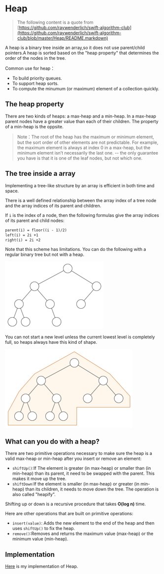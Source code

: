 # Heap

> The following content is a quote from [https://github.com/raywenderlich/swift-algorithm-club](https://github.com/raywenderlich/swift-algorithm-club/blob/master/Heap/README.markdown)

A heap is a binary tree inside an array,so it does not use parent/child pointers.A heap is sorted based on the "heap property" that determines the order of the nodes in the tree.

Common use for heap：

*   To build priority queues.
*   To support heap sorts.
*   To compute the minumum (or maximum) element of a collection quickly.

## The heap property

There are two kinds of heaps: a max-heap and a min-heap. In a max-heap parent nodes have a greater value than each of their children. The property of a min-heap is the oppsite.

> Note：The root of the heap has the maximum or minimum element, but the sort order of other elements are not predictable. For example, the maximum element is always at index 0 in a max-heap, but the minimum element isn’t necessarily the last one. -- the only guarantee you have is that it is one of the leaf nodes, but not which one.

## The tree inside a array

Implementing a tree-like structure by an array is efficient in both time and space.

There is a well defined relationship between the array index of a tree node and the array indices of its parent and children.

If `i` is the index of a node, then the following formulas give the array indices of its parent and child nodes:

    parent(i) = floor((i - 1)/2)
    left(i) = 2i +1
    right(i) = 2i +2

Note that this scheme has limitations. You can do the following with a regular binary tree but not with a heap.

![image](https://github.com/janwee-sha/algorithms/blob/main/src/main/java/heap/images/Algorithms.RegularTree.png)

You can not start a new level unless the current lowest level is completely full, so heaps always have this kind of shape.

![image](https://github.com/janwee-sha/algorithms/blob/main/src/main/java/heap/images/Algorithms.HeapShape.png)

## What can you do with a heap?

There are two primitive operations necessary to make sure the heap is a valid max-heap or min-heap after you insert or remove an element:

*   `shiftUp()`:If The element is greater (in max-heap) or smaller than (in min-heap) than its parent, it need to be swapped with the parent. This makes it move up the tree.
*   `shiftDown`:If the element is smaller (in max-heap) or greater (in min-heap) than its children, it needs to move down the tree. The operation is also called "heapify".

Shifting up or down is a recursive procedure that takes **O(log n)** time.

Here are other operations that are built on primitive operations:

*   `insert(value)`: Adds the new element to the end of the heap and then uses `shiftUp()` to fix the heap.
*   `remove()`:Removes and returns the maximum value (max-heap) or the minimum value (min-heap).

## Implementation

[Here](https://github.com/janwee-sha/algorithms/blob/main/src/main/java/heap/Heap.java) is my implementation of Heap.